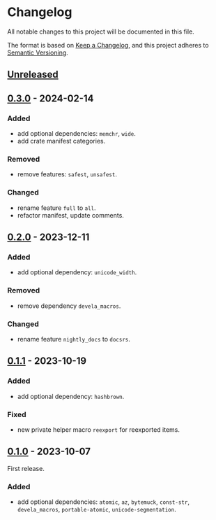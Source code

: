 # Changelog

All notable changes to this project will be documented in this file.

The format is based on [Keep a Changelog], and this project adheres to
[Semantic Versioning].


## [Unreleased]


## [0.3.0] - 2024-02-14

### Added
- add optional dependencies: `memchr`, `wide`.
- add crate manifest categories.

### Removed
- remove features: `safest`, `unsafest`.

### Changed
- rename feature `full` to `all`.
- refactor manifest, update comments.


## [0.2.0] - 2023-12-11

### Added
- add optional dependency: `unicode_width`.

### Removed
- remove dependency `devela_macros`.

### Changed
- rename feature `nightly_docs` to `docsrs`.


## [0.1.1] - 2023-10-19

### Added
- add optional dependency: `hashbrown`.

### Fixed
- new private helper macro `reexport` for reexported items.


## [0.1.0] - 2023-10-07

First release.

### Added
- add optional dependencies:
  `atomic`, `az`, `bytemuck`, `const-str`, `devela_macros`, `portable-atomic`, `unicode-segmentation`.

[unreleased]: https://github.com/andamira/devela_macros/compare/v0.3.0...HEAD
[0.3.0]: https://github.com/andamira/devela_macros/releases/tag/v0.3.0
[0.2.0]: https://github.com/andamira/devela_macros/releases/tag/v0.2.0
[0.1.1]: https://github.com/andamira/devela_macros/releases/tag/v0.1.1
[0.1.0]: https://github.com/andamira/devela_macros/releases/tag/v0.1.0

[Keep a Changelog]: https://keepachangelog.com/en/1.0.0/
[Semantic Versioning]: https://semver.org/spec/v2.0.0.html
